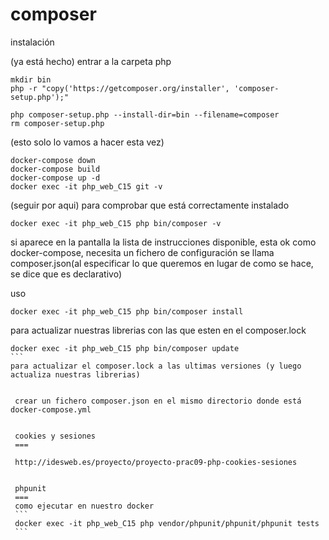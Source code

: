 composer
===
instalación

(ya está hecho)
entrar a la carpeta php

```
mkdir bin
php -r "copy('https://getcomposer.org/installer', 'composer-setup.php');"

php composer-setup.php --install-dir=bin --filename=composer
rm composer-setup.php
```
(esto solo lo vamos a hacer esta vez)
```
docker-compose down
docker-compose build
docker-compose up -d
docker exec -it php_web_C15 git -v
```
(seguir por aqui)
para comprobar que está correctamente instalado

````
docker exec -it php_web_C15 php bin/composer -v
````

si aparece en la pantalla la lista de instrucciones disponible, esta ok
como docker-compose, necesita un fichero de configuración se llama composer.json(al especificar lo que queremos en lugar de como se hace, se dice que es declarativo)


uso

````
docker exec -it php_web_C15 php bin/composer install
`````
para actualizar nuestras librerias con las que esten en el composer.lock

````
docker exec -it php_web_C15 php bin/composer update
```
para actualizar el composer.lock a las ultimas versiones (y luego actualiza nuestras librerias)

 
 crear un fichero composer.json en el mismo directorio donde está docker-compose.yml
 

 cookies y sesiones
 ===

 http://idesweb.es/proyecto/proyecto-prac09-php-cookies-sesiones


 phpunit
 ===
 como ejecutar en nuestro docker
 ```
 docker exec -it php_web_C15 php vendor/phpunit/phpunit/phpunit tests
 ```
